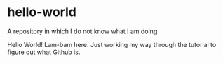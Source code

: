 # hello-world
A repository in which I do not know what I am doing.

Hello World! Lam-bam here. Just working my way through the tutorial to figure out what Github is.
